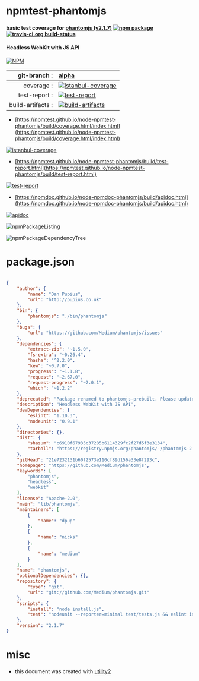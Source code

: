 # npmtest-phantomjs

#### basic test coverage for  [phantomjs (v2.1.7)](https://github.com/Medium/phantomjs)  [![npm package](https://img.shields.io/npm/v/npmtest-phantomjs.svg?style=flat-square)](https://www.npmjs.org/package/npmtest-phantomjs) [![travis-ci.org build-status](https://api.travis-ci.org/npmtest/node-npmtest-phantomjs.svg)](https://travis-ci.org/npmtest/node-npmtest-phantomjs)

#### Headless WebKit with JS API

[![NPM](https://nodei.co/npm/phantomjs.png?downloads=true&downloadRank=true&stars=true)](https://www.npmjs.com/package/phantomjs)

| git-branch : | [alpha](https://github.com/npmtest/node-npmtest-phantomjs/tree/alpha)|
|--:|:--|
| coverage : | [![istanbul-coverage](https://npmtest.github.io/node-npmtest-phantomjs/build/coverage.badge.svg)](https://npmtest.github.io/node-npmtest-phantomjs/build/coverage.html/index.html)|
| test-report : | [![test-report](https://npmtest.github.io/node-npmtest-phantomjs/build/test-report.badge.svg)](https://npmtest.github.io/node-npmtest-phantomjs/build/test-report.html)|
| build-artifacts : | [![build-artifacts](https://npmtest.github.io/node-npmtest-phantomjs/glyphicons_144_folder_open.png)](https://github.com/npmtest/node-npmtest-phantomjs/tree/gh-pages/build)|

- [https://npmtest.github.io/node-npmtest-phantomjs/build/coverage.html/index.html](https://npmtest.github.io/node-npmtest-phantomjs/build/coverage.html/index.html)

[![istanbul-coverage](https://npmtest.github.io/node-npmtest-phantomjs/build/screenCapture.buildCi.browser.%252Ftmp%252Fbuild%252Fcoverage.lib.html.png)](https://npmtest.github.io/node-npmtest-phantomjs/build/coverage.html/index.html)

- [https://npmtest.github.io/node-npmtest-phantomjs/build/test-report.html](https://npmtest.github.io/node-npmtest-phantomjs/build/test-report.html)

[![test-report](https://npmtest.github.io/node-npmtest-phantomjs/build/screenCapture.buildCi.browser.%252Ftmp%252Fbuild%252Ftest-report.html.png)](https://npmtest.github.io/node-npmtest-phantomjs/build/test-report.html)

- [https://npmdoc.github.io/node-npmdoc-phantomjs/build/apidoc.html](https://npmdoc.github.io/node-npmdoc-phantomjs/build/apidoc.html)

[![apidoc](https://npmdoc.github.io/node-npmdoc-phantomjs/build/screenCapture.buildCi.browser.%252Ftmp%252Fbuild%252Fapidoc.html.png)](https://npmdoc.github.io/node-npmdoc-phantomjs/build/apidoc.html)

![npmPackageListing](https://npmtest.github.io/node-npmtest-phantomjs/build/screenCapture.npmPackageListing.svg)

![npmPackageDependencyTree](https://npmtest.github.io/node-npmtest-phantomjs/build/screenCapture.npmPackageDependencyTree.svg)



# package.json

```json

{
    "author": {
        "name": "Dan Pupius",
        "url": "http://pupius.co.uk"
    },
    "bin": {
        "phantomjs": "./bin/phantomjs"
    },
    "bugs": {
        "url": "https://github.com/Medium/phantomjs/issues"
    },
    "dependencies": {
        "extract-zip": "~1.5.0",
        "fs-extra": "~0.26.4",
        "hasha": "^2.2.0",
        "kew": "~0.7.0",
        "progress": "~1.1.8",
        "request": "~2.67.0",
        "request-progress": "~2.0.1",
        "which": "~1.2.2"
    },
    "deprecated": "Package renamed to phantomjs-prebuilt. Please update 'phantomjs' package references to 'phantomjs-prebuilt'",
    "description": "Headless WebKit with JS API",
    "devDependencies": {
        "eslint": "1.10.3",
        "nodeunit": "0.9.1"
    },
    "directories": {},
    "dist": {
        "shasum": "c6910f67935c37285b6114329fc2f27d5f3e3134",
        "tarball": "https://registry.npmjs.org/phantomjs/-/phantomjs-2.1.7.tgz"
    },
    "gitHead": "21e7232131b60f2573e110cf89d156a33e8f293c",
    "homepage": "https://github.com/Medium/phantomjs",
    "keywords": [
        "phantomjs",
        "headless",
        "webkit"
    ],
    "license": "Apache-2.0",
    "main": "lib/phantomjs",
    "maintainers": [
        {
            "name": "dpup"
        },
        {
            "name": "nicks"
        },
        {
            "name": "medium"
        }
    ],
    "name": "phantomjs",
    "optionalDependencies": {},
    "repository": {
        "type": "git",
        "url": "git://github.com/Medium/phantomjs.git"
    },
    "scripts": {
        "install": "node install.js",
        "test": "nodeunit --reporter=minimal test/tests.js && eslint install.js"
    },
    "version": "2.1.7"
}
```



# misc
- this document was created with [utility2](https://github.com/kaizhu256/node-utility2)

